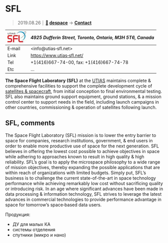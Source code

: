 # SFL
> 2019.08.26 ┊ **[🚀](../index/index.md) [despace](index.md)** → **[Contact](contact.md)**

|[![](f/contact/u/utias_sfl_logo1_thumb.jpg)](f/contact/u/utias_sfl_logo1.png)|*4925 Dufferin Street, Toronto, Ontario, M3H 5T6, Canada*|
|:--|:--|
|E‑mail| <info@utias‑sfl.net> |
|Link| <https://www.utias‑sfl.net/> |
|Tel| +1(416)667-74-00, fax: +1(416)667-74-78 |
|Etc| … |

**The Space Flight Laboratory (SFL)** at the [UTIAS](zz_utias.md) maintains complete & comprehensive facilities to support the complete development cycle of [satellites & spacecraft](КА.md), from initial conception to final environmental testing. SFL also maintains ground support equipment, ground stations, & a mission control center to support needs in the field, including launch campaigns in other countries, commissioning & operation of satellites following launch.


<p style="page-break-after:always"> </p>

## SFL, comments
The Space Flight Laboratory (SFL) mission is to lower the entry barrier to space for companies, research institutions, government, & end users in order to enable more productive use of space for the next generation. SFL believes in offering the lowest cost possible to achieve objectives in space while adhering to approaches known to result in high quality & high reliability. SFL’s goal is to apply the microspace philosophy to a wide range of mission objectives, thereby expanding the possible applications that are within reach of organizations with limited budgets. Simply put, SFL’s business is to challenge the current state-of-the-art in space technology performance while achieving remarkably low cost without sacrificing quality or introducing risk. In an age where significant advances have been made in data processing & information technology, SFL strives to leverage the latest advances in commercial technologies to provide performance advantage in space for tomorrow’s space‑based data users.

Продукция:

   - ДУ для малых КА
   - системы отделения
   - спутники (микро и нано)
